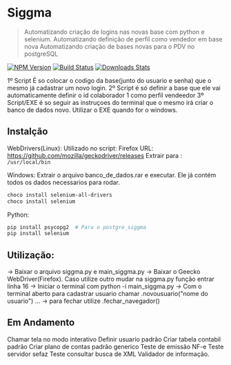 # Siggma
> Automatizando criação de logins nas novas base com python e selenium.
> Automatizando definição de perfil como vendedor em base nova
> Automatizando criação de bases novas para o PDV no postgreSQL

[![NPM Version][npm-image]][npm-url]
[![Build Status][travis-image]][travis-url]
[![Downloads Stats][npm-downloads]][npm-url]

1º Script É so colocar o codigo da base(junto do usuario e senha) que o mesmo já cadastrar um novo login.
2º Script é só definir a base que ele vai automaticamente definir o id colaborador 1 como perfil vendeedor
3º Script/EXE é so seguir as instruçoes do terminal que o mesmo irá criar o banco de dados novo. Utilizar o EXE quando for o windows. 



## Instalção
WebDrivers(Linux):
Utilizado no script: Firefox
URL: <a>https://github.com/mozilla/geckodriver/releases</a>
Extrair para : ```/usr/local/bin```

Windows:
Extrair o arquivo banco_de_dados.rar e executar. Ele já contém todos os dados necessarios para rodar. 
```sh
choco install selenium-all-drivers
choco install selenium
```

Python:

```sh
pip install psycopg2  # Para o postgre_siggma
pip install selenium
```


## Utilização:
-> Baixar o arquivo siggma.py e main_siggma.py
-> Baixar o Geecko WebDriver(Firefox). Caso utilize outro mudar na  siggma.py função entrar linha 16
-> Iniciar o terminal com python -i main_siggma.py 
-> Com o terminal aberto para cadastrar usuario chamar .novousuario("nome do usuario")
...
-> para fechar utilize .fechar_navegador()




## Em Andamento

Chamar tela no modo interativo
Definir usuario padrão
Criar tabela contabil padrão 
Criar plano de contas padrão generico
Teste de emissão NF-e
Teste servidor sefaz
Teste consultar busca de XML
Validador de informação.



<!-- Markdown link & img dfn's -->
[npm-image]: https://img.shields.io/npm/v/datadog-metrics.svg?style=flat-square
[npm-url]: https://npmjs.org/package/datadog-metrics
[npm-downloads]: https://img.shields.io/npm/dm/datadog-metrics.svg?style=flat-square
[travis-image]: https://img.shields.io/travis/dbader/node-datadog-metrics/master.svg?style=flat-square
[travis-url]: https://travis-ci.org/dbader/node-datadog-metrics
[wiki]: https://github.com/yourname/yourproject/wiki
